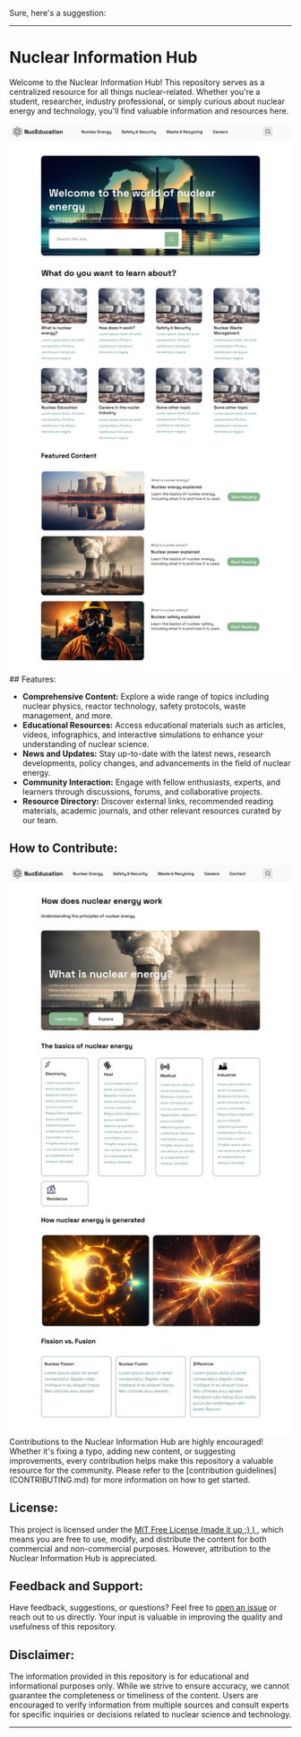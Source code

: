 Sure, here's a suggestion:

---

# Nuclear Information Hub

Welcome to the Nuclear Information Hub! This repository serves as a centralized resource for all things nuclear-related. Whether you're a student, researcher, industry professional, or simply curious about nuclear energy and technology, you'll find valuable information and resources here.


<img src="/photo_2024-02-24_17-28-35.jpg">
## Features:

- **Comprehensive Content:** Explore a wide range of topics including nuclear physics, reactor technology, safety protocols, waste management, and more.
- **Educational Resources:** Access educational materials such as articles, videos, infographics, and interactive simulations to enhance your understanding of nuclear science.
- **News and Updates:** Stay up-to-date with the latest news, research developments, policy changes, and advancements in the field of nuclear energy.
- **Community Interaction:** Engage with fellow enthusiasts, experts, and learners through discussions, forums, and collaborative projects.
- **Resource Directory:** Discover external links, recommended reading materials, academic journals, and other relevant resources curated by our team.

## How to Contribute:
<img src="/photo_2024-02-24_17-42-26.jpg">
Contributions to the Nuclear Information Hub are highly encouraged! Whether it's fixing a typo, adding new content, or suggesting improvements, every contribution helps make this repository a valuable resource for the community. Please refer to the [contribution guidelines](CONTRIBUTING.md) for more information on how to get started.

## License:

This project is licensed under the [MIT Free License (made it up ;) ) ](LICENSE), which means you are free to use, modify, and distribute the content for both commercial and non-commercial purposes. However, attribution to the Nuclear Information Hub is appreciated.

## Feedback and Support:

Have feedback, suggestions, or questions? Feel free to [open an issue](https://github.com/Merveille94/nuclear-information-website/) or reach out to us directly. Your input is valuable in improving the quality and usefulness of this repository.

## Disclaimer:

The information provided in this repository is for educational and informational purposes only. While we strive to ensure accuracy, we cannot guarantee the completeness or timeliness of the content. Users are encouraged to verify information from multiple sources and consult experts for specific inquiries or decisions related to nuclear science and technology.

---